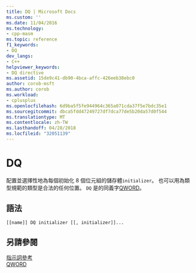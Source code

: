 ```yaml
---
title: DQ | Microsoft Docs
ms.custom: ''
ms.date: 11/04/2016
ms.technology:
- cpp-masm
ms.topic: reference
f1_keywords:
- DQ
dev_langs:
- C++
helpviewer_keywords:
- DQ directive
ms.assetid: 15de9c41-db90-4bca-affc-426eeb38ebc0
author: corob-msft
ms.author: corob
ms.workload:
- cplusplus
ms.openlocfilehash: 6d9ba5f5fe944964c365a071cda37f5e7bdc35e1
ms.sourcegitcommit: dbca5fdd47249727df7dca77de5b20da57d0f544
ms.translationtype: MT
ms.contentlocale: zh-TW
ms.lasthandoff: 04/28/2018
ms.locfileid: "32051139"
---
```

# <a name="dq"></a>DQ
配置並選擇性地為每個初始化 8 個位元組的儲存體`initializer`。 也可以用為類型規範的類型是合法的任何位置。 `DQ` 是的同義字[QWORD](../../assembler/masm/qword.md)。  
  
## <a name="syntax"></a>語法  
  
```  
[[name]] DQ initializer [[, initializer]]...  
```  
  
## <a name="see-also"></a>另請參閱  
 [指示詞參考](../../assembler/masm/directives-reference.md)   
 [QWORD](../../assembler/masm/qword.md)